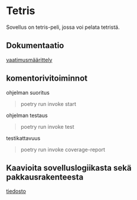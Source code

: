 # Tetris
Sovellus on tetris-peli, jossa voi pelata tetristä.

## Dokumentaatio

[vaatimusmäärittely](https://github.com/aitoAarni/ot-harjoitustyo/blob/master/dokumentaatio/vaatimusmaarittely.md)


## komentorivitoiminnot

ohjelman suoritus
> poetry run invoke start

ohjelman testaus
> poetry run invoke test

testikattavuus
> poetry run invoke coverage-report

## Kaavioita sovelluslogiikasta sekä pakkausrakenteesta
[tiedosto](https://github.com/aitoAarni/ot-harjoitustyo/blob/master/dokumentaatio/arkkitehtuuri.md)

